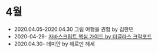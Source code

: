 # 4월

- 2020.04.05-2020.04.30 그림 여행을 권함 by 김한민
- 2020-04-29- [자바스크립트 핵심 가이드 by 더글라스 크락포드](JavaScript/book-java-script-the-good-parts.md)
- 2020.04.30- 데미안 by 헤르만 헤세

